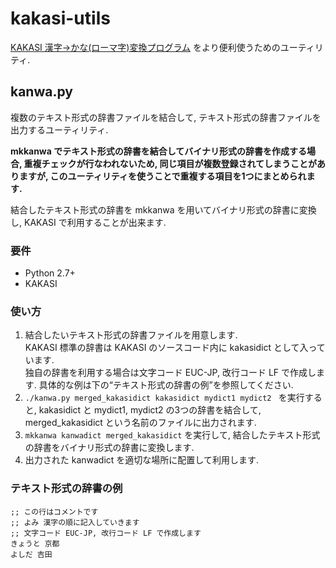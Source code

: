 kakasi-utils
============
[KAKASI 漢字→かな(ローマ字)変換プログラム](http://kakasi.namazu.org) をより便利使うためのユーティリティ.

kanwa.py
--------
複数のテキスト形式の辞書ファイルを結合して, テキスト形式の辞書ファイルを出力するユーティリティ.

**mkkanwa でテキスト形式の辞書を結合してバイナリ形式の辞書を作成する場合, 重複チェックが行なわれないため, 同じ項目が複数登録されてしまうことがありますが, このユーティリティを使うことで重複する項目を1つにまとめられます.**

結合したテキスト形式の辞書を mkkanwa を用いてバイナリ形式の辞書に変換し, KAKASI で利用することが出来ます.

### 要件
* Python 2.7+
* KAKASI

### 使い方
1. 結合したいテキスト形式の辞書ファイルを用意します.  
KAKASI 標準の辞書は KAKASI のソースコード内に kakasidict として入っています.  
独自の辞書を利用する場合は文字コード EUC-JP, 改行コード LF で作成します. 具体的な例は下の“テキスト形式の辞書の例”を参照してください.
2. `./kanwa.py merged_kakasidict kakasidict mydict1 mydict2 ` を実行すると, kakasidict と mydict1, mydict2 の3つの辞書を結合して, merged_kakasidict という名前のファイルに出力されます.
3. `mkkanwa kanwadict merged_kakasidict` を実行して, 結合したテキスト形式の辞書をバイナリ形式の辞書に変換します.
4. 出力された kanwadict を適切な場所に配置して利用します.

### テキスト形式の辞書の例
```
;; この行はコメントです
;; よみ 漢字の順に記入していきます
;; 文字コード EUC-JP, 改行コード LF で作成します
きょうと 京都
よしだ 吉田
```